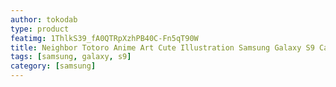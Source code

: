 ```yaml
---
author: tokodab
type: product
featimg: 1ThlkS39_fA0QTRpXzhPB40C-Fn5qT90W
title: Neighbor Totoro Anime Art Cute Illustration Samsung Galaxy S9 Case
tags: [samsung, galaxy, s9]
category: [samsung]
---
```

